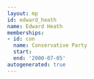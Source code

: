 ```yaml
---
layout: mp
id: edward_heath
name: Edward Heath
memberships:
- id: con
  name: Conservative Party
  start: 
  end: '2000-07-05'
autogenerated: true
---
```


